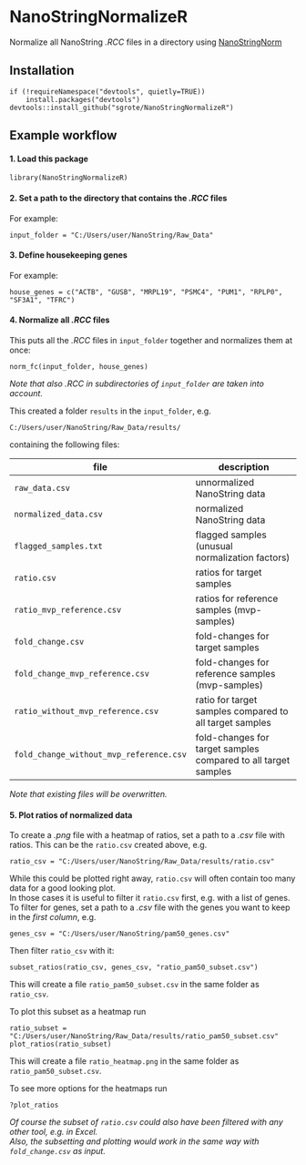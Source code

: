 

# NanoStringNormalizeR

Normalize all NanoString *.RCC* files in a directory using [NanoStringNorm](https://CRAN.R-project.org/package=NanoStringNorm)


## Installation

```
if (!requireNamespace("devtools", quietly=TRUE))
    install.packages("devtools")
devtools::install_github("sgrote/NanoStringNormalizeR")
```


## Example workflow

#### 1. Load this package

```
library(NanoStringNormalizeR)
```

#### 2. Set a path to the directory that contains the *.RCC* files

For example: 

```
input_folder = "C:/Users/user/NanoString/Raw_Data"
```

#### 3. Define housekeeping genes

For example:

```
house_genes = c("ACTB", "GUSB", "MRPL19", "PSMC4", "PUM1", "RPLP0", "SF3A1", "TFRC")
```

#### 4. Normalize all *.RCC* files

This puts all the *.RCC* files in `input_folder` together and normalizes them at once:

```
norm_fc(input_folder, house_genes)
```

_Note that also _.RCC_ in subdirectories of `input_folder` are taken into account._


This created a folder `results` in the `input_folder`, e.g.

```
C:/Users/user/NanoString/Raw_Data/results/
```

containing the following files:

file | description |
----- | ----- |
`raw_data.csv` | unnormalized NanoString data |
`normalized_data.csv` | normalized NanoString data |
`flagged_samples.txt` | flagged samples (unusual normalization factors) |
`ratio.csv` | ratios for target samples |
`ratio_mvp_reference.csv` | ratios for reference samples (mvp-samples) |
`fold_change.csv` | fold-changes for target samples |
`fold_change_mvp_reference.csv`	| fold-changes for reference samples (mvp-samples) |
`ratio_without_mvp_reference.csv` | ratio for target samples compared to all target samples |
`fold_change_without_mvp_reference.csv`	| fold-changes for target samples compared to all target samples |


_Note that existing files will be overwritten._


#### 5. Plot ratios of normalized data

To create a _.png_ file with a heatmap of ratios, set a path to a _.csv_ file with ratios.
This can be the `ratio.csv` created above, e.g.

```
ratio_csv = "C:/Users/user/NanoString/Raw_Data/results/ratio.csv"
```

While this could be plotted right away, `ratio.csv` will often contain too many data for a good looking plot.  
In those cases it is useful to filter it `ratio.csv` first, e.g. with a list of genes.  
To filter for genes, set a path to a _.csv_ file with the genes you want to keep in the _first column_, e.g.

```
genes_csv = "C:/Users/user/NanoString/pam50_genes.csv"
```

Then filter `ratio_csv` with it:

```
subset_ratios(ratio_csv, genes_csv, "ratio_pam50_subset.csv")
```

This will create a file `ratio_pam50_subset.csv` in the same folder as `ratio_csv`.   

To plot this subset as a heatmap run

```
ratio_subset = "C:/Users/user/NanoString/Raw_Data/results/ratio_pam50_subset.csv"
plot_ratios(ratio_subset)
```

This will create a file `ratio_heatmap.png` in the same folder as `ratio_pam50_subset.csv`.  

To see more options for the heatmaps run

```
?plot_ratios
```


_Of course the subset of `ratio.csv` could also have been filtered with any other tool, e.g. in Excel._  
_Also, the subsetting and plotting would work in the same way with `fold_change.csv` as input._ 





